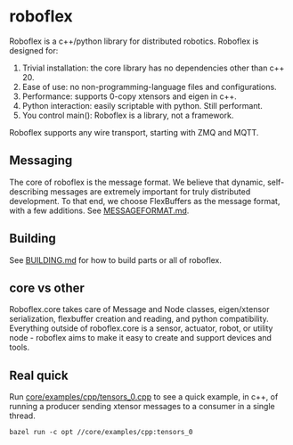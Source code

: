 # roboflex

Roboflex is a c++/python library for distributed robotics. Roboflex is designed for:

1. Trivial installation: the core library has no dependencies other than c++ 20.
2. Ease of use: no non-programming-language files and configurations.
3. Performance: supports 0-copy xtensors and eigen in c++.
4. Python interaction: easily scriptable with python. Still performant.
5. You control main(): Roboflex is a library, not a framework.

Roboflex supports any wire transport, starting with ZMQ and MQTT.

## Messaging

The core of roboflex is the message format. We believe that dynamic, self-describing messages are extremely important for truly distributed development. To that end, we choose FlexBuffers as the message format, with a few additions. See [MESSAGEFORMAT.md](core/MESSAGEFORMAT.md).

## Building

See [BUILDING.md](BUILDING.md) for how to build parts or all of roboflex.

## core vs other

Roboflex.core takes care of Message and Node classes, eigen/xtensor serialization, flexbuffer creation and reading, and python compatibility. Everything outside of roboflex.core is a sensor, actuator, robot, or utility node - roboflex aims to make it easy to create and support devices and tools.

## Real quick

Run [core/examples/cpp/tensors_0.cpp](core/examples/cpp/tensors_0.cpp) to see a quick example, in c++, of running a producer sending xtensor messages to a consumer in a single thread.

    bazel run -c opt //core/examples/cpp:tensors_0